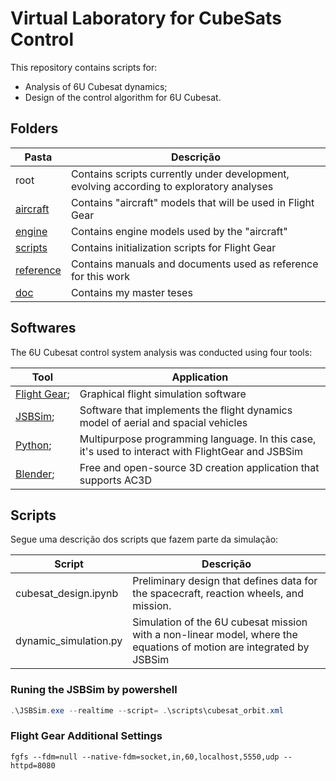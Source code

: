 # Virtual Laboratory for CubeSats Control

This repository contains scripts for:

* Analysis of 6U Cubesat dynamics;
* Design of the control algorithm for 6U Cubesat.

## Folders

| Pasta                    | Descrição                                                                                |
| ------------------------ | ---------------------------------------------------------------------------------------- |
| root                     | Contains scripts currently under development, evolving according to exploratory analyses |
| [aircraft](./aircraft)   | Contains "aircraft" models that will be used in Flight Gear                              |
| [engine](./engine)       | Contains engine models used by the "aircraft"                                            |
| [scripts](./scripts)     | Contains initialization scripts for Flight Gear                                          |
| [reference](./reference) | Contains manuals and documents used as reference for this work                           |
| [doc](./doc)             | Contains my master teses                                                                 |

## Softwares

The 6U Cubesat control system analysis was conducted using four tools:

| Tool                                        | Application                                                                                       |
| ------------------------------------------- | ------------------------------------------------------------------------------------------------- |
| [Flight Gear](https://www.flightgear.org/); | Graphical flight simulation software                                                              |
| [JSBSim](https://jsbsim.sourceforge.net/);  | Software that implements the flight dynamics model of aerial and spacial vehicles                 |
| [Python](https://www.python.org/);          | Multipurpose programming language. In this case, it's used to interact with FlightGear and JSBSim |
| [Blender](https://www.blender.org/);        | Free and open-source 3D creation application that supports AC3D                                   |

## Scripts

Segue uma descrição dos scripts que fazem parte da simulação:

| Script                | Descrição                                                                                                            |
| --------------------- | -------------------------------------------------------------------------------------------------------------------- |
| cubesat_design.ipynb  | Preliminary design that defines data for the spacecraft, reaction wheels, and mission.                               |
| dynamic_simulation.py | Simulation of the 6U cubesat mission with a non-linear model, where the equations of motion are integrated by JSBSim |

### Runing the JSBSim by powershell

```powershell
.\JSBSim.exe --realtime --script= .\scripts\cubesat_orbit.xml
```
### Flight Gear Additional Settings

```
fgfs --fdm=null --native-fdm=socket,in,60,localhost,5550,udp --httpd=8080
```
